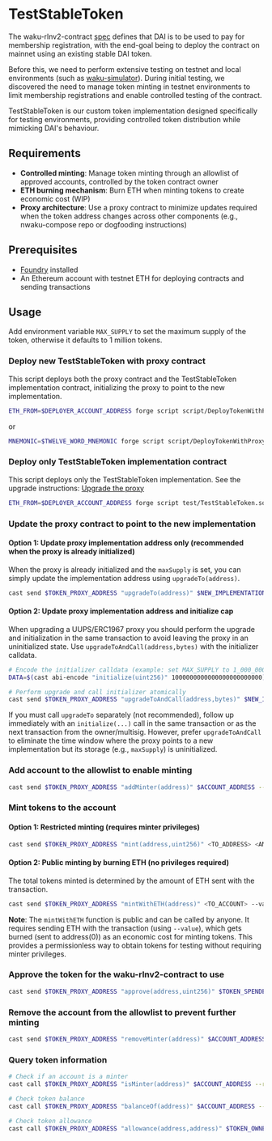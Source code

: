 # TestStableToken

The waku-rlnv2-contract [spec](https://github.com/waku-org/specs/blob/master/standards/core/rln-contract.md) defines
that DAI is to be used to pay for membership registration, with the end-goal being to deploy the contract on mainnet
using an existing stable DAI token.

Before this, we need to perform extensive testing on testnet and local environments (such as
[waku-simulator](https://github.com/waku-org/waku-simulator)). During initial testing, we discovered the need to manage
token minting in testnet environments to limit membership registrations and enable controlled testing of the contract.

TestStableToken is our custom token implementation designed specifically for testing environments, providing controlled
token distribution while mimicking DAI's behaviour.

## Requirements

- **Controlled minting**: Manage token minting through an allowlist of approved accounts, controlled by the token
  contract owner
- **ETH burning mechanism**: Burn ETH when minting tokens to create economic cost (WIP)
- **Proxy architecture**: Use a proxy contract to minimize updates required when the token address changes across other
  components (e.g., nwaku-compose repo or dogfooding instructions)

## Prerequisites

- [Foundry](https://getfoundry.sh/) installed
- An Ethereum account with testnet ETH for deploying contracts and sending transactions

## Usage

Add environment variable `MAX_SUPPLY` to set the maximum supply of the token, otherwise it defaults to 1 million tokens.

### Deploy new TestStableToken with proxy contract

This script deploys both the proxy contract and the TestStableToken implementation contract, initializing the proxy to
point to the new implementation.

```bash
ETH_FROM=$DEPLOYER_ACCOUNT_ADDRESS forge script script/DeployTokenWithProxy.s.sol:DeployTokenWithProxy --rpc-url $RPC_URL --broadcast --private_key $DEPLOYER_ACCOUNT_PRIVATE_KEY
```

or

```bash
MNEMONIC=$TWELVE_WORD_MNEMONIC forge script script/DeployTokenWithProxy.s.sol:DeployTokenWithProxy --rpc-url $RPC_URL --broadcast
```

### Deploy only TestStableToken implementation contract

This script deploys only the TestStableToken implementation. See the upgrade instructions:
[Upgrade the proxy](#update-the-proxy-contract-to-point-to-the-new-implementation)

```bash
ETH_FROM=$DEPLOYER_ACCOUNT_ADDRESS forge script test/TestStableToken.sol:TestStableTokenFactory --tc TestStableTokenFactory --rpc-url $RPC_URL --private-key $DEPLOYER_ACCOUNT_PRIVATE_KEY --broadcast
```

### Update the proxy contract to point to the new implementation

#### Option 1: Update proxy implementation address only (recommended when the proxy is already initialized)

When the proxy is already initialized and the `maxSupply` is set, you can simply update the implementation address using
`upgradeTo(address)`.

```bash
cast send $TOKEN_PROXY_ADDRESS "upgradeTo(address)" $NEW_IMPLEMENTATION_ADDRESS --rpc-url $RPC_URL --private-key $DEPLOYER_ACCOUNT_PRIVATE_KEY
```

#### Option 2: Update proxy implementation address and initialize cap

When upgrading a UUPS/ERC1967 proxy you should perform the upgrade and initialization in the same transaction to avoid
leaving the proxy in an uninitialized state. Use `upgradeToAndCall(address,bytes)` with the initializer calldata.

```bash
# Encode the initializer calldata (example: set MAX_SUPPLY to 1_000_000 ETH = 1_000_000 * 10**18)
DATA=$(cast abi-encode "initialize(uint256)" 1000000000000000000000000)

# Perform upgrade and call initializer atomically
cast send $TOKEN_PROXY_ADDRESS "upgradeToAndCall(address,bytes)" $NEW_IMPLEMENTATION_ADDRESS $DATA --rpc-url $RPC_URL --private-key $DEPLOYER_ACCOUNT_PRIVATE_KEY
```

If you must call `upgradeTo` separately (not recommended), follow up immediately with an `initialize(...)` call in the
same transaction or as the next transaction from the owner/multisig. However, prefer `upgradeToAndCall` to eliminate the
time window where the proxy points to a new implementation but its storage (e.g., `maxSupply`) is uninitialized.

### Add account to the allowlist to enable minting

```bash
cast send $TOKEN_PROXY_ADDRESS "addMinter(address)" $ACCOUNT_ADDRESS --rpc-url $RPC_URL --private-key $DEPLOYER_ACCOUNT_PRIVATE_KEY
```

### Mint tokens to the account

#### Option 1: Restricted minting (requires minter privileges)

```bash
cast send $TOKEN_PROXY_ADDRESS "mint(address,uint256)" <TO_ADDRESS> <AMOUNT> --rpc-url $RPC_URL --private-key $MINTER_ACCOUNT_PRIVATE_KEY
```

#### Option 2: Public minting by burning ETH (no privileges required)

The total tokens minted is determined by the amount of ETH sent with the transaction.

```bash
cast send $TOKEN_PROXY_ADDRESS "mintWithETH(address)" <TO_ACCOUNT> --value <ETH_AMOUNT> --rpc-url $RPC_URL --private-key $MINTING_ACCOUNT_PRIVATE_KEY --from $MINTING_ACCOUNT_ADDRESS
```

**Note**: The `mintWithETH` function is public and can be called by anyone. It requires sending ETH with the transaction
(using `--value`), which gets burned (sent to address(0)) as an economic cost for minting tokens. This provides a
permissionless way to obtain tokens for testing without requiring minter privileges.

### Approve the token for the waku-rlnv2-contract to use

```bash
cast send $TOKEN_PROXY_ADDRESS "approve(address,uint256)" $TOKEN_SPENDER_ADDRESS <AMOUNT> --rpc-url $RPC_URL --private-key $PRIVATE_KEY
```

### Remove the account from the allowlist to prevent further minting

```bash
cast send $TOKEN_PROXY_ADDRESS "removeMinter(address)" $ACCOUNT_ADDRESS --rpc-url $RPC_URL --private-key $DEPLOYER_ACCOUNT_PRIVATE_KEY
```

### Query token information

```bash
# Check if an account is a minter
cast call $TOKEN_PROXY_ADDRESS "isMinter(address)" $ACCOUNT_ADDRESS --rpc-url $RPC_URL

# Check token balance
cast call $TOKEN_PROXY_ADDRESS "balanceOf(address)" $ACCOUNT_ADDRESS --rpc-url $RPC_URL

# Check token allowance
cast call $TOKEN_PROXY_ADDRESS "allowance(address,address)" $TOKEN_OWNER_ADDRESS $TOKEN_SPENDER_ADDRESS --rpc-url $RPC_URL
```

